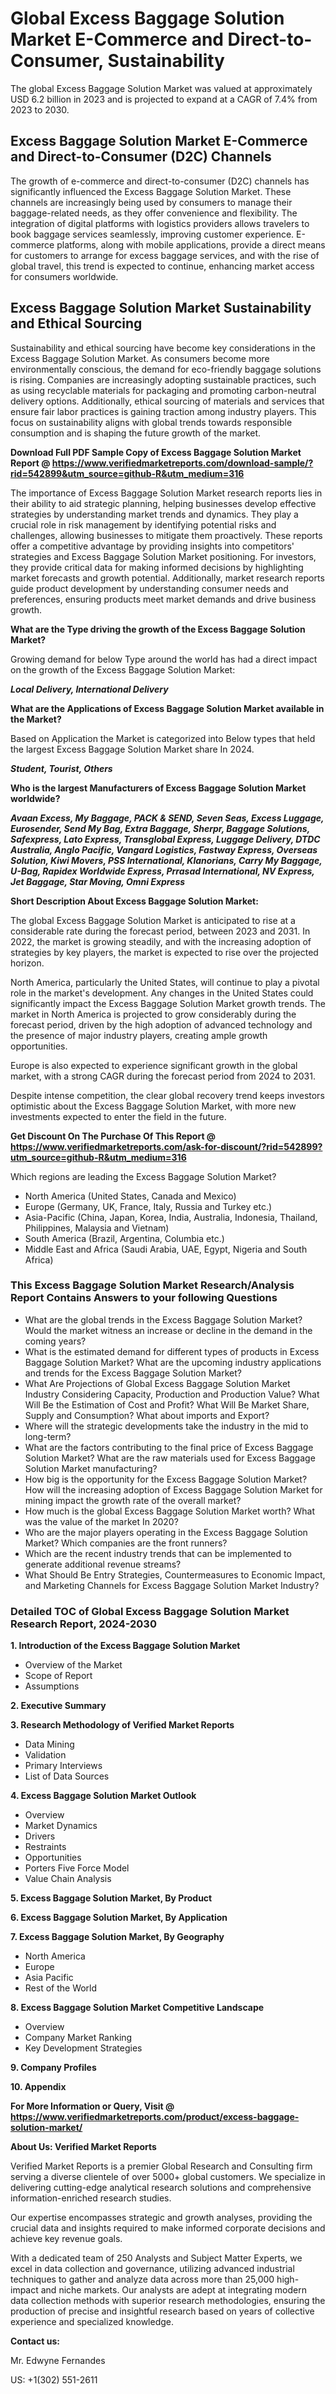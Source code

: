 <h1>Global Excess Baggage Solution Market E-Commerce and Direct-to-Consumer, Sustainability</h1><p class=""><p>The global Excess Baggage Solution Market was valued at approximately USD 6.2 billion in 2023 and is projected to expand at a CAGR of 7.4% from 2023 to 2030.</p> <h2>Excess Baggage Solution Market E-Commerce and Direct-to-Consumer (D2C) Channels</h2> <p>The growth of e-commerce and direct-to-consumer (D2C) channels has significantly influenced the Excess Baggage Solution Market. These channels are increasingly being used by consumers to manage their baggage-related needs, as they offer convenience and flexibility. The integration of digital platforms with logistics providers allows travelers to book baggage services seamlessly, improving customer experience. E-commerce platforms, along with mobile applications, provide a direct means for customers to arrange for excess baggage services, and with the rise of global travel, this trend is expected to continue, enhancing market access for consumers worldwide.</p> <h2>Excess Baggage Solution Market Sustainability and Ethical Sourcing</h2> <p>Sustainability and ethical sourcing have become key considerations in the Excess Baggage Solution Market. As consumers become more environmentally conscious, the demand for eco-friendly baggage solutions is rising. Companies are increasingly adopting sustainable practices, such as using recyclable materials for packaging and promoting carbon-neutral delivery options. Additionally, ethical sourcing of materials and services that ensure fair labor practices is gaining traction among industry players. This focus on sustainability aligns with global trends towards responsible consumption and is shaping the future growth of the market.</p> </p><p class=""><strong>Download Full PDF Sample Copy of Excess Baggage Solution Market Report @ <a href="https://www.verifiedmarketreports.com/download-sample/?rid=542899&utm_source=github-R&utm_medium=316" target="_blank">https://www.verifiedmarketreports.com/download-sample/?rid=542899&utm_source=github-R&utm_medium=316</a></strong></p><p>The importance of&nbsp;Excess Baggage Solution Market research reports lies in their ability to aid strategic planning, helping businesses develop effective strategies by understanding market trends and dynamics. They play a crucial role in risk management by identifying potential risks and challenges, allowing businesses to mitigate them proactively. These reports offer a competitive advantage by providing insights into competitors' strategies and Excess Baggage Solution Market positioning. For investors, they provide critical data for making informed decisions by highlighting market forecasts and growth potential. Additionally, market research reports guide product development by understanding consumer needs and preferences, ensuring products meet market demands and drive business growth.</p><p><strong>What are the&nbsp;Type driving the growth of the Excess Baggage Solution Market?</strong></p><p id="" class="">Growing demand for below Type around the world has had a direct impact on the growth of the Excess Baggage Solution Market:</p><p class=""><em><strong>Local Delivery, International Delivery</strong></em></p><p class=""><strong>What are the&nbsp;Applications&nbsp;of Excess Baggage Solution Market available in the Market?</strong></p><p id="" class="">Based on Application the Market is categorized into Below types that held the largest Excess Baggage Solution Market share In 2024.</p><p class=""><em><strong>Student, Tourist, Others</strong></em></p><p class=""><strong>Who is the largest Manufacturers of Excess Baggage Solution Market worldwide?</strong></p><p><em><strong>Avaan Excess, My Baggage, PACK & SEND, Seven Seas, Excess Luggage, Eurosender, Send My Bag, Extra Baggage, Sherpr, Baggage Solutions, Safexpress, Lato Express, Transglobal Express, Luggage Delivery, DTDC Australia, Anglo Pacific, Vangard Logistics, Fastway Express, Overseas Solution, Kiwi Movers, PSS International, Klanorians, Carry My Baggage, U-Bag, Rapidex Worldwide Express, Prrasad International, NV Express, Jet Baggage, Star Moving, Omni Express</strong></em></p><p id="" class=""><strong>Short Description About Excess Baggage Solution Market:</strong></p><p>The global Excess Baggage Solution Market is anticipated to rise at a considerable rate during the forecast period, between 2023 and 2031. In 2022, the market is growing steadily, and with the increasing adoption of strategies by key players, the market is expected to rise over the projected horizon.</p><p>North America, particularly the United States, will continue to play a pivotal role in the market's development. Any changes in the United States could significantly impact the Excess Baggage Solution Market growth trends. The market in North America is projected to grow considerably during the forecast period, driven by the high adoption of advanced technology and the presence of major industry players, creating ample growth opportunities.</p><p>Europe is also expected to experience significant growth in the global market, with a strong CAGR during the forecast period from 2024 to 2031.</p><p>Despite intense competition, the clear global recovery trend keeps investors optimistic about the Excess Baggage Solution Market, with more new investments expected to enter the field in the future.</p><p id="" class=""><strong>Get Discount On The Purchase Of This Report @ <a href="https://www.verifiedmarketreports.com/ask-for-discount/?rid=542899?utm_source=github-R&utm_medium=316" target="_blank">https://www.verifiedmarketreports.com/ask-for-discount/?rid=542899?utm_source=github-R&utm_medium=316</a></strong></p><p class="">Which regions are leading the Excess Baggage Solution Market?</p><ul><li>North America (United States, Canada and Mexico)</li><li>Europe (Germany, UK, France, Italy, Russia and Turkey etc.)</li><li>Asia-Pacific (China, Japan, Korea, India, Australia, Indonesia, Thailand, Philippines, Malaysia and Vietnam)</li><li>South America (Brazil, Argentina, Columbia etc.)</li><li>Middle East and Africa (Saudi Arabia, UAE, Egypt, Nigeria and South Africa)</li></ul><h3 id="" class="">This Excess Baggage Solution Market Research/Analysis Report Contains Answers to your following Questions</h3><ul><li>What are the global trends in the Excess Baggage Solution Market? Would the market witness an increase or decline in the demand in the coming years?</li><li>What is the estimated demand for different types of products in Excess Baggage Solution Market? What are the upcoming industry applications and trends for the Excess Baggage Solution Market?</li><li>What Are Projections of Global Excess Baggage Solution Market Industry Considering Capacity, Production and Production Value? What Will Be the Estimation of Cost and Profit? What Will Be Market Share, Supply and Consumption? What about imports and Export?</li><li>Where will the strategic developments take the industry in the mid to long-term?</li><li>What are the factors contributing to the final price of Excess Baggage Solution Market? What are the raw materials used for Excess Baggage Solution Market manufacturing?</li><li>How big is the opportunity for the Excess Baggage Solution Market? How will the increasing adoption of Excess Baggage Solution Market for mining impact the growth rate of the overall market?</li><li>How much is the global Excess Baggage Solution Market worth? What was the value of the market In 2020?</li><li>Who are the major players operating in the Excess Baggage Solution Market? Which companies are the front runners?</li><li>Which are the recent industry trends that can be implemented to generate additional revenue streams?</li><li>What Should Be Entry Strategies, Countermeasures to Economic Impact, and Marketing Channels for Excess Baggage Solution Market Industry?</li></ul><h3 id="" class="">Detailed TOC of Global Excess Baggage Solution Market Research Report, 2024-2030</h3><p id="" class=""><strong>1. Introduction of the Excess Baggage Solution Market</strong></p><ul><li>Overview of the Market</li><li>Scope of Report</li><li>Assumptions</li></ul><p id="" class=""><strong>2. Executive Summary</strong></p><p id="" class=""><strong>3. Research Methodology of Verified Market Reports</strong></p><ul><li>Data Mining</li><li>Validation</li><li>Primary Interviews</li><li>List of Data Sources</li></ul><p id="" class=""><strong>4. Excess Baggage Solution Market Outlook</strong></p><ul><li>Overview</li><li>Market Dynamics</li><li>Drivers</li><li>Restraints</li><li>Opportunities</li><li>Porters Five Force Model</li><li>Value Chain Analysis</li></ul><p id="" class=""><strong>5. Excess Baggage Solution Market, By Product</strong></p><p id="" class=""><strong>6. Excess Baggage Solution Market, By Application</strong></p><p id="" class=""><strong>7. Excess Baggage Solution Market, By Geography</strong></p><ul><li>North America</li><li>Europe</li><li>Asia Pacific</li><li>Rest of the World</li></ul><p id="" class=""><strong>8. Excess Baggage Solution Market Competitive Landscape</strong></p><ul><li>Overview</li><li>Company Market Ranking</li><li>Key Development Strategies</li></ul><p id="" class=""><strong>9. Company Profiles</strong></p><p id="" class=""><strong>10. Appendix</strong></p><p id="" class=""><strong>For More Information or Query, Visit @ <a href="https://www.verifiedmarketreports.com/product/excess-baggage-solution-market/" target="_blank">https://www.verifiedmarketreports.com/product/excess-baggage-solution-market/</a></strong></p><p id="" class=""><strong>About Us: Verified Market Reports</strong></p><p id="" class="">Verified Market Reports is a premier Global Research and Consulting firm serving a diverse clientele of over 5000+ global customers. We specialize in delivering cutting-edge analytical research solutions and comprehensive information-enriched research studies.</p><p id="" class="">Our expertise encompasses strategic and growth analyses, providing the crucial data and insights required to make informed corporate decisions and achieve key revenue goals.</p><p id="" class="">With a dedicated team of 250 Analysts and Subject Matter Experts, we excel in data collection and governance, utilizing advanced industrial techniques to gather and analyze data across more than 25,000 high-impact and niche markets. Our analysts are adept at integrating modern data collection methods with superior research methodologies, ensuring the production of precise and insightful research based on years of collective experience and specialized knowledge.</p><p id="" class=""><strong>Contact us:</strong></p><p id="" class="">Mr. Edwyne Fernandes</p><p id="" class="">US: +1(302) 551-2611</p>